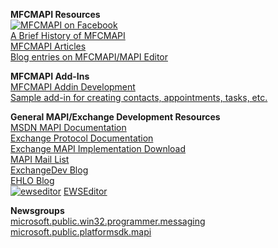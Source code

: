 **MFCMAPI Resources**</br>
[![MFCMAPI on Facebook](http://badge.facebook.com/badge/26764016480.2776.1538253884.png)](http://www.facebook.com/pages/MFCMAPI/26764016480)</br>
[A Brief History of MFCMAPI](http://blogs.msdn.com/stephen_griffin/archive/2008/01/04/a-brief-history-of-mfcmapi.aspx)</br>
[MFCMAPI Articles](MFCMAPI-Articles)</br>
[Blog entries on MFCMAPI/MAPI Editor](http://blogs.msdn.com/stephen_griffin/archive/tags/MFCMAPI/default.aspx)

**MFCMAPI Add-Ins**</br>
[MFCMAPI Addin Development](MFCMAPIAddinDevelopment.md)</br>
[Sample add-in for creating contacts, appointments, tasks, etc.](CreateOutlookItemsAddin.md)

**General MAPI/Exchange Development Resources**</br>
[MSDN MAPI Documentation](http://msdn2.microsoft.com/en-us/library/ms529058.aspx)</br>
[Exchange Protocol Documentation](http://msdn.microsoft.com/en-us/library/cc307725.aspx)</br>
[Exchange MAPI Implementation Download](http://blogs.msdn.com/stephen_griffin/archive/2006/06/09/announcing-mapi-cdo-download.aspx)</br>
[MAPI Mail List](http://peach.ease.lsoft.com/archives/mapi-l.html)</br>
[ExchangeDev Blog](http://blogs.msdn.com/exchangedev)</br>
[EHLO Blog](http://msexchangeteam.com/archive/category/3305.aspx)</br>
[![ewseditor](http://www.codeplex.com/Download?ProjectName=ewseditor&DownloadId=309916)](http://ewseditor.codeplex.com)
[EWSEditor](http://ewseditor.codeplex.com/)

**Newsgroups**</br>
[microsoft.public.win32.programmer.messaging](http://msdn.microsoft.com/newsgroups/default.aspx?dg=microsoft.public.win32.programmer.messaging)</br>
[microsoft.public.platformsdk.mapi](http://msdn.microsoft.com/newsgroups/default.aspx?dg=microsoft.public.platformsdk.mapi)</br>
